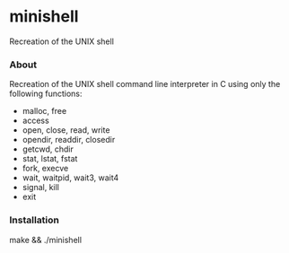 # minishell
Recreation of the UNIX shell

### About
Recreation of the UNIX shell command line interpreter in C using only the following functions:

* malloc, free
* access
* open, close, read, write
* opendir, readdir, closedir 
* getcwd, chdir
* stat, lstat, fstat
* fork, execve
* wait, waitpid, wait3, wait4 
* signal, kill
* exit

### Installation
make && ./minishell

